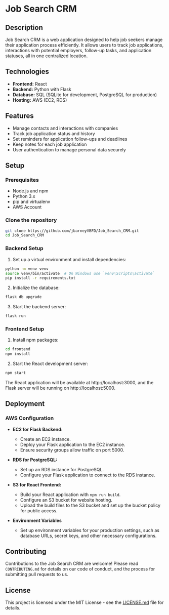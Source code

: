 # Job Search CRM

## Description

Job Search CRM is a web application designed to help job seekers manage their application process efficiently. It allows users to track job applications, interactions with potential employers, follow-up tasks, and application statuses, all in one centralized location.

## Technologies

- **Frontend:** React
- **Backend:** Python with Flask
- **Database:** SQL (SQLite for development, PostgreSQL for production)
- **Hosting:** AWS (EC2, RDS)

## Features

- Manage contacts and interactions with companies
- Track job application status and history
- Set reminders for application follow-ups and deadlines
- Keep notes for each job application
- User authentication to manage personal data securely

## Setup

### Prerequisites

- Node.js and npm
- Python 3.x
- pip and virtualenv
- AWS Account

### Clone the repository

```bash
git clone https://github.com/jbarneyVBFD/Job_Search_CRM.git
cd Job_Search_CRM
```

### Backend Setup

1. Set up a virtual environment and install dependencies:

```bash
python -m venv venv
source venv/bin/activate  # On Windows use `venv\Scripts\activate`
pip install -r requirements.txt
```

2. Initialize the database:

```bash
flask db upgrade
```

3. Start the backend server:

```bash
flask run
```

### Frontend Setup

1. Install npm packages:

```bash
cd frontend
npm install
```

2. Start the React development server:

```bash
npm start
```

The React application will be available at http://localhost:3000, and the Flask server will be running on http://localhost:5000.

## Deployment

### AWS Configuration

- **EC2 for Flask Backend:**
  - Create an EC2 instance.
  - Deploy your Flask application to the EC2 instance.
  - Ensure security groups allow traffic on port 5000.

- **RDS for PostgreSQL:**
  - Set up an RDS instance for PostgreSQL.
  - Configure your Flask application to connect to the RDS instance.

- **S3 for React Frontend:**
  - Build your React application with `npm run build`.
  - Configure an S3 bucket for website hosting.
  - Upload the build files to the S3 bucket and set up the bucket policy for public access.

- **Environment Variables**
  - Set up environment variables for your production settings, such as database URLs, secret keys, and other necessary configurations.

## Contributing

Contributions to the Job Search CRM are welcome! Please read `CONTRIBUTING.md` for details on our code of conduct, and the process for submitting pull requests to us.

## License

This project is licensed under the MIT License - see the [LICENSE.md](LICENSE) file for details.